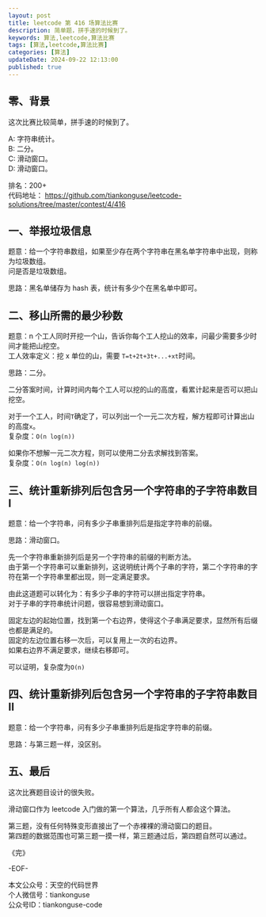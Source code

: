 ```yaml
---
layout: post  
title: leetcode 第 416 场算法比赛  
description: 简单题，拼手速的时候到了。  
keywords: 算法,leetcode,算法比赛  
tags: [算法,leetcode,算法比赛]  
categories: [算法]  
updateDate: 2024-09-22 12:13:00  
published: true  
---
```



## 零、背景  


这次比赛比较简单，拼手速的时候到了。  


A: 字符串统计。   
B: 二分。   
C: 滑动窗口。  
D: 滑动窗口。  


排名：200+  
代码地址： https://github.com/tiankonguse/leetcode-solutions/tree/master/contest/4/416  


## 一、举报垃圾信息  


题意：给一个字符串数组，如果至少存在两个字符串在黑名单字符串中出现，则称为垃圾数组。  
问是否是垃圾数组。  


思路：黑名单储存为 hash 表，统计有多少个在黑名单中即可。  


## 二、移山所需的最少秒数  


题意：n 个工人同时开挖一个山，告诉你每个工人挖山的效率，问最少需要多少时间才能把山挖空。  
工人效率定义：挖 x 单位的山，需要 `T=t+2t+3t+...+xt`时间。  


思路：二分。  


二分答案时间，计算时间内每个工人可以挖的山的高度，看累计起来是否可以把山挖空。  


对于一个工人，时间`T`确定了，可以列出一个一元二次方程，解方程即可计算出山的高度`x`。  
复杂度：`O(n log(n))`  


如果你不想解一元二次方程，则可以使用二分去求解找到答案。  
复杂度：`O(n log(n) log(n))`  


## 三、统计重新排列后包含另一个字符串的子字符串数目 I  


题意：给一个字符串，问有多少子串重排列后是指定字符串的前缀。  


思路：滑动窗口。  


先一个字符串重新排列后是另一个字符串的前缀的判断方法。  
由于第一个字符串可以重新排列，这说明统计两个子串的字符，第二个字符串的字符在第一个字符串里都出现，则一定满足要求。  


由此这道题可以转化为：有多少子串的字符可以拼出指定字符串。  
对于子串的字符串统计问题，很容易想到滑动窗口。  


固定左边的起始位置，找到第一个右边界，使得这个子串满足要求，显然所有后缀也都是满足的。  
固定的左边位置右移一次后，可以复用上一次的右边界。  
如果右边界不满足要求，继续右移即可。  


可以证明，复杂度为`O(n)`  


## 四、统计重新排列后包含另一个字符串的子字符串数目 II  


题意：给一个字符串，问有多少子串重排列后是指定字符串的前缀。  


思路：与第三题一样，没区别。  


## 五、最后  


这次比赛题目设计的很失败。  


滑动窗口作为 leetcode 入门做的第一个算法，几乎所有人都会这个算法。  


第三题，没有任何特殊变形直接出了一个赤裸裸的滑动窗口的题目。  
第四题的数据范围也可第三题一摸一样，第三题通过后，第四题自然可以通过。  



《完》  


-EOF-  



本文公众号：天空的代码世界  
个人微信号：tiankonguse  
公众号ID：tiankonguse-code  
  

